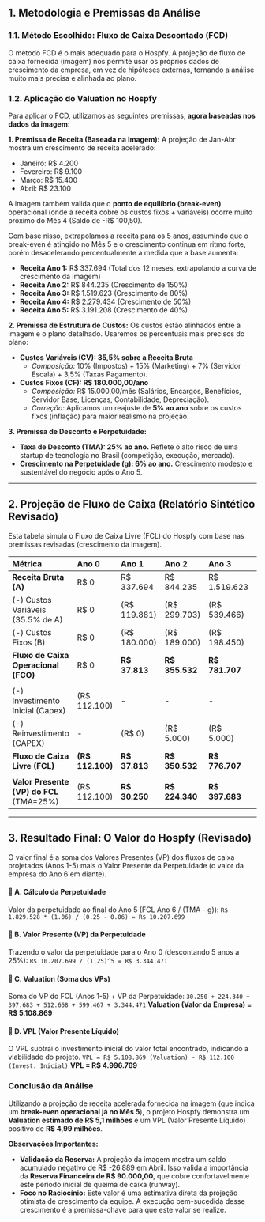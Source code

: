 

## 1. Metodologia e Premissas da Análise

### 1.1. Método Escolhido: Fluxo de Caixa Descontado (FCD)

O método FCD é o mais adequado para o Hospfy. A projeção de fluxo de caixa fornecida (imagem) nos permite usar os próprios dados de crescimento da empresa, em vez de hipóteses externas, tornando a análise muito mais precisa e alinhada ao plano.

### 1.2. Aplicação do Valuation no Hospfy

Para aplicar o FCD, utilizamos as seguintes premissas, **agora baseadas nos dados da imagem**:

**1. Premissa de Receita (Baseada na Imagem):**
A projeção de Jan-Abr mostra um crescimento de receita acelerado:
* Janeiro: R$ 4.200
* Fevereiro: R$ 9.100
* Março: R$ 15.400
* Abril: R$ 23.100

A imagem também valida que o **ponto de equilíbrio (break-even)** operacional (onde a receita cobre os custos fixos + variáveis) ocorre muito próximo do Mês 4 (Saldo de -R$ 100,50).

Com base nisso, extrapolamos a receita para os 5 anos, assumindo que o break-even é atingido no Mês 5 e o crescimento continua em ritmo forte, porém desacelerando percentualmente à medida que a base aumenta:

* **Receita Ano 1:** R$ 337.694 (Total dos 12 meses, extrapolando a curva de crescimento da imagem)
* **Receita Ano 2:** R$ 844.235 (Crescimento de 150%)
* **Receita Ano 3:** R$ 1.519.623 (Crescimento de 80%)
* **Receita Ano 4:** R$ 2.279.434 (Crescimento de 50%)
* **Receita Ano 5:** R$ 3.191.208 (Crescimento de 40%)

**2. Premissa de Estrutura de Custos:**
Os custos estão alinhados entre a imagem e o plano detalhado. Usaremos os percentuais mais precisos do plano:

* **Custos Variáveis (CV): 35,5% sobre a Receita Bruta**
    * *Composição:* 10% (Impostos) + 15% (Marketing) + 7% (Servidor Escala) + 3,5% (Taxas Pagamento).
* **Custos Fixos (CF): R$ 180.000,00/ano**
    * *Composição:* R$ 15.000,00/mês (Salários, Encargos, Benefícios, Servidor Base, Licenças, Contabilidade, Depreciação).
    * *Correção:* Aplicamos um reajuste de **5% ao ano** sobre os custos fixos (inflação) para maior realismo na projeção.

**3. Premissa de Desconto e Perpetuidade:**

* **Taxa de Desconto (TMA): 25% ao ano.** Reflete o alto risco de uma startup de tecnologia no Brasil (competição, execução, mercado).
* **Crescimento na Perpetuidade (g): 6% ao ano.** Crescimento modesto e sustentável do negócio após o Ano 5.

---

## 2. Projeção de Fluxo de Caixa (Relatório Sintético Revisado)

Esta tabela simula o Fluxo de Caixa Livre (FCL) do Hospfy com base nas premissas revisadas (crescimento da imagem).

| Métrica | Ano 0 | Ano 1 | Ano 2 | Ano 3 | Ano 4 | Ano 5 |
| :--- | :--- | :--- | :--- | :--- | :--- | :--- |
| **Receita Bruta (A)** | R$ 0 | R$ 337.694 | R$ 844.235 | R$ 1.519.623 | R$ 2.279.434 | R$ 3.191.208 |
| (-) Custos Variáveis (35.5% de A) | R$ 0 | (R$ 119.881) | (R$ 299.703) | (R$ 539.466) | (R$ 809.200) | (R$ 1.132.889) |
| (-) Custos Fixos (B) | R$ 0 | (R$ 180.000) | (R$ 189.000) | (R$ 198.450) | (R$ 208.373) | (R$ 218.791) |
| **Fluxo de Caixa Operacional (FCO)** | R$ 0 | **R$ 37.813** | **R$ 355.532** | **R$ 781.707** | **R$ 1.261.861** | **R$ 1.839.528** |
| | | | | | | |
| (-) Investimento Inicial (Capex) | (R$ 112.100) | - | - | - | - | - |
| (-) Reinvestimento (CAPEX) | - | (R$ 0) | (R$ 5.000) | (R$ 5.000) | (R$ 10.000) | (R$ 10.000) |
| **Fluxo de Caixa Livre (FCL)** | **(R$ 112.100)** | **R$ 37.813** | **R$ 350.532** | **R$ 776.707** | **R$ 1.251.861** | **R$ 1.829.528** |
| | | | | | | |
| **Valor Presente (VP) do FCL** (TMA=25%) | (R$ 112.100) | **R$ 30.250** | **R$ 224.340** | **R$ 397.683** | **R$ 512.658** | **R$ 599.467** |

---

## 3. Resultado Final: O Valor do Hospfy (Revisado)

O valor final é a soma dos Valores Presentes (VP) dos fluxos de caixa projetados (Anos 1-5) mais o Valor Presente da Perpetuidade (o valor da empresa do Ano 6 em diante).

#### 🔹 A. Cálculo da Perpetuidade
Valor da perpetuidade ao final do Ano 5 (FCL Ano 6 / (TMA - g)):
`R$ 1.829.528 * (1.06) / (0.25 - 0.06) = R$ 10.207.699`

#### 🔹 B. Valor Presente (VP) da Perpetuidade
Trazendo o valor da perpetuidade para o Ano 0 (descontando 5 anos a 25%):
`R$ 10.207.699 / (1.25)^5 = R$ 3.344.471`

#### 🔹 C. Valuation (Soma dos VPs)
Soma do VP do FCL (Anos 1-5) + VP da Perpetuidade:
`30.250 + 224.340 + 397.683 + 512.658 + 599.467 + 3.344.471`
**Valuation (Valor da Empresa) = R$ 5.108.869**

#### 🔹 D. VPL (Valor Presente Líquido)
O VPL subtrai o investimento inicial do valor total encontrado, indicando a viabilidade do projeto.
`VPL = R$ 5.108.869 (Valuation) - R$ 112.100 (Invest. Inicial)`
**VPL = R$ 4.996.769**

### Conclusão da Análise

Utilizando a projeção de receita acelerada fornecida na imagem (que indica um **break-even operacional já no Mês 5**), o projeto Hospfy demonstra um **Valuation estimado de R$ 5,1 milhões** e um VPL (Valor Presente Líquido) positivo de **R$ 4,99 milhões**.

**Observações Importantes:**

* **Validação da Reserva:** A projeção da imagem mostra um saldo acumulado negativo de R$ -26.889 em Abril. Isso valida a importância da **Reserva Financeira de R$ 90.000,00**, que cobre confortavelmente este período inicial de queima de caixa (runway).
* **Foco no Raciocínio:** Este valor é uma estimativa direta da projeção otimista de crescimento da equipe. A execução bem-sucedida desse crescimento é a premissa-chave para que este valor se realize.
